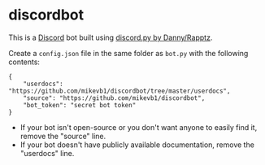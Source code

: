 # discordbot

This is a [Discord](https://discordapp.com) bot built using [discord.py by Danny/Rapptz](https://github.com/rapptz/discord.py).

Create a `config.json` file in the same folder as `bot.py` with the following contents:

```
{
    "userdocs": "https://github.com/mikevb1/discordbot/tree/master/userdocs",
    "source": "https://github.com/mikevb1/discordbot",
    "bot_token": "secret bot token"
}
```

* If your bot isn't open-source or you don't want anyone to easily find it, remove the "source" line.
* If your bot doesn't have publicly available documentation, remove the "userdocs" line.

